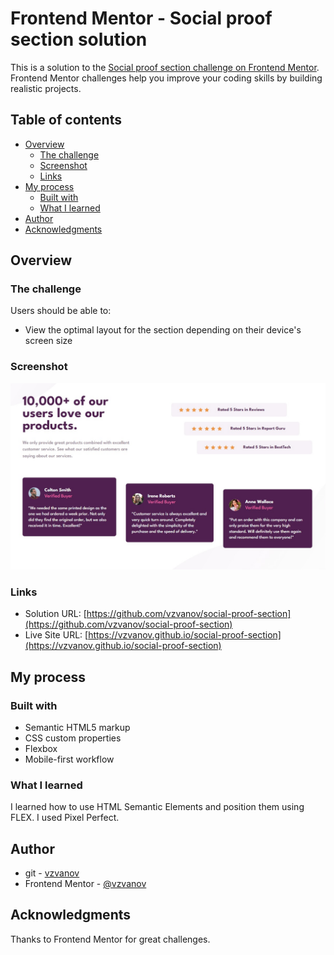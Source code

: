 # Frontend Mentor - Social proof section solution

This is a solution to the [Social proof section challenge on Frontend Mentor](https://www.frontendmentor.io/challenges/social-proof-section-6e0qTv_bA). Frontend Mentor challenges help you improve your coding skills by building realistic projects. 

## Table of contents

- [Overview](#overview)
  - [The challenge](#the-challenge)
  - [Screenshot](#screenshot)
  - [Links](#links)
- [My process](#my-process)
  - [Built with](#built-with)
  - [What I learned](#what-i-learned)
- [Author](#author)
- [Acknowledgments](#acknowledgments)

## Overview

### The challenge

Users should be able to:

- View the optimal layout for the section depending on their device's screen size

### Screenshot

![solution](/images/screenshot.jpg "solution")

### Links

- Solution URL: [https://github.com/vzvanov/social-proof-section](https://github.com/vzvanov/social-proof-section)
- Live Site URL: [https://vzvanov.github.io/social-proof-section](https://vzvanov.github.io/social-proof-section)

## My process

### Built with

- Semantic HTML5 markup
- CSS custom properties
- Flexbox
- Mobile-first workflow

### What I learned

I learned how to use HTML Semantic Elements and position them using FLEX.
I used Pixel Perfect.

## Author

- git - [vzvanov](https://github.com/vzvanov)
- Frontend Mentor - [@vzvanov](https://www.frontendmentor.io/profile/vzvanov)

## Acknowledgments

Thanks to Frontend Mentor for great challenges.
